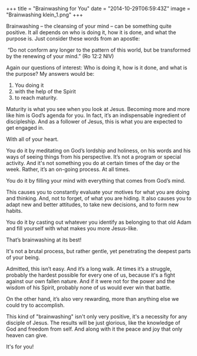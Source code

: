 +++
title = "Brainwashing for You"
date = "2014-10-29T06:59:43Z"
image = "Brainwashing klein_1.png"
+++

Brainwashing – the cleansing of your mind – can be something quite positive. It all depends on who is doing it, how it is done, and what the purpose is. Just consider these words from an apostle:

 “Do not conform any longer to the pattern of this world, but be transformed by the renewing of your mind.” (Ro 12:2 NIV)

Again our questions of interest: Who is doing it, how is it done, and what is the purpose? My answers would be:

1) You doing it  
2) with the help of the Spirit  
3) to reach maturity.

Maturity is what you see when you look at Jesus. Becoming more and more like him is God’s agenda for you. In fact, it’s an indispensable ingredient of discipleship. And as a follower of Jesus, this is what you are expected to get engaged in.

With all of your heart.

You do it by meditating on God’s lordship and holiness, on his words and his ways of seeing things from his perspective. It’s not a program or special activity. And it's not something you do at certain times of the day or the week. Rather, it’s an on-going process. At all times.

You do it by filling your mind with everything that comes from God’s mind.

This causes you to constantly evaluate your motives for what you are doing and thinking. And, not to forget, of what you are hiding. It also causes you to adapt new and better attitudes, to take new decisions, and to form new habits.

You do it by casting out whatever you identify as belonging to that old Adam and fill yourself with what makes you more Jesus-like.

That’s brainwashing at its best!

It's not a brutal process, but rather gentle, yet penetrating the deepest parts of your being.

Admitted, this isn’t easy. And it’s a long walk. At times it’s a struggle, probably the hardest possible for every one of us, because it's a fight against our own fallen nature. And if it were not for the power and the wisdom of his Spirit, probably none of us would ever win that battle.

On the other hand, it’s also very rewarding, more than anything else we could try to accomplish.

This kind of "brainwashing" isn't only very positive, it's a necessity for any disciple of Jesus. The results will be just glorious, like the knowledge of God and freedom from self. And along with it the peace and joy that only heaven can give.

It's for you!
